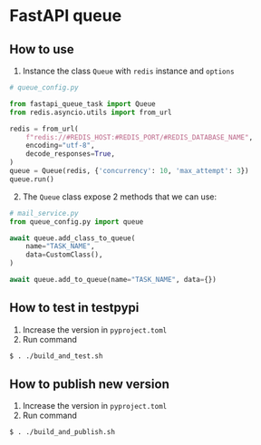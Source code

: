 # FastAPI queue

## How to use

1. Instance the class `Queue` with `redis` instance and `options`

```python
# queue_config.py

from fastapi_queue_task import Queue
from redis.asyncio.utils import from_url

redis = from_url(
    f"redis://#REDIS_HOST:#REDIS_PORT/#REDIS_DATABASE_NAME",
    encoding="utf-8",
    decode_responses=True,
)
queue = Queue(redis, {'concurrency': 10, 'max_attempt': 3})
queue.run()
```

2. The `Queue` class expose 2 methods that we can use:

```python
# mail_service.py
from queue_config.py import queue

await queue.add_class_to_queue(
    name="TASK_NAME",
    data=CustomClass(),
)

await queue.add_to_queue(name="TASK_NAME", data={})
```

## How to test in testpypi

1. Increase the version in `pyproject.toml`
2. Run command

```bash
$ . ./build_and_test.sh
```

## How to publish new version

1. Increase the version in `pyproject.toml`
2. Run command

```bash
$ . ./build_and_publish.sh
```
